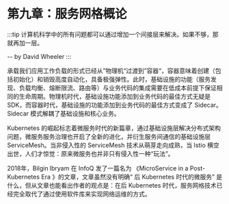 # 第九章：服务网格概论

:::tip <a/>
计算机科学中的所有问题都可以通过增加一个间接层来解决。如果不够，那就再加一层。

-- by David Wheeler
:::

承载我们应用工作负载的形式已经从”物理机“过渡到”容器“，容器意味着创建（包括初始化）和销毁高度自动化，具备极强弹性。此时，基础设施的功能（服务发现、负载均衡、熔断限流、路由等）与业务代码的集成需要在低成本前提下保证相同的生命周期。物理机时代，基础设施功能添加到业务代码的最佳方式无疑是 SDK，而容器时代，基础设施的功能添加到业务代码的最佳方式变成了 Sidecar。Sidecar 模式解耦了基础设施和核心业务。

Kubernetes 的崛起标志着微服务时代的新篇章，通过基础设施层解决分布式架构问题，微服务服务治理也开启了全新的进化，并衍生服务间通信的基础设施层 ServiceMesh。当非侵入性的 ServiceMesh 技术从萌芽走向成熟，当 Istio 横空出世，人们才惊觉：原来微服务也并非只有侵入性一种“玩法”。

2018年，Bilgin lbryam 在 InfoQ 发了一篇名为 《MicroService in a Post-Kubernetes Era 》的文章，文章虽然没有明确“ 后 Kubernetes 时代的微服务” 是什么，但从文章也能看出作者的观点是：在后 Kubernetes 时代，服务网格技术已经完全取代了通过使用软件库来实现网络运维的方式。